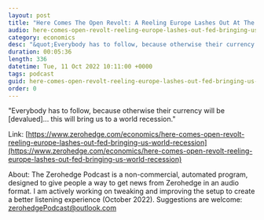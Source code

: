 ```yaml
---
layout: post
title: "Here Comes The Open Revolt: A Reeling Europe Lashes Out At The Fed For &quot;Bringing Us To A World Recession&quot;"
audio: here-comes-open-revolt-reeling-europe-lashes-out-fed-bringing-us-world-recession-1
category: economics
desc: "&quot;Everybody has to follow, because otherwise their currency will be [devalued]... this will bring us to a world recession.&quot;"
duration: 00:05:36
length: 336
datetime: Tue, 11 Oct 2022 10:11:00 +0000
tags: podcast
guid: here-comes-open-revolt-reeling-europe-lashes-out-fed-bringing-us-world-recession-0
order: 0
---
```

&quot;Everybody has to follow, because otherwise their currency will be [devalued]... this will bring us to a world recession.&quot;

Link: [https://www.zerohedge.com/economics/here-comes-open-revolt-reeling-europe-lashes-out-fed-bringing-us-world-recession](https://www.zerohedge.com/economics/here-comes-open-revolt-reeling-europe-lashes-out-fed-bringing-us-world-recession)

About: The Zerohedge Podcast is a non-commercial, automated program, designed to give people a way to get news from Zerohedge in an audio format.  I am actively working on tweaking and improving the setup to create a better listening experience (October 2022).  Suggestions are welcome: [zerohedgePodcast@outlook.com](mailto:zerohedgePodcast@outlook.com)